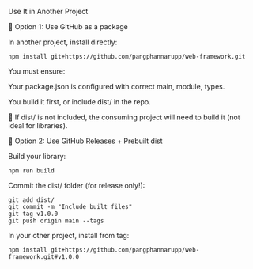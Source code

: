 Use It in Another Project

🔹 Option 1: Use GitHub as a package

In another project, install directly:
```
npm install git+https://github.com/pangphannarupp/web-framework.git
```
You must ensure:

Your package.json is configured with correct main, module, types.

You build it first, or include dist/ in the repo.

🔸 If dist/ is not included, the consuming project will need to build it (not ideal for libraries).

🔹 Option 2: Use GitHub Releases + Prebuilt dist

Build your library:

```
npm run build
```

Commit the dist/ folder (for release only!):

```
git add dist/
git commit -m "Include built files"
git tag v1.0.0
git push origin main --tags
```

In your other project, install from tag:
```
npm install git+https://github.com/pangphannarupp/web-framework.git#v1.0.0
```